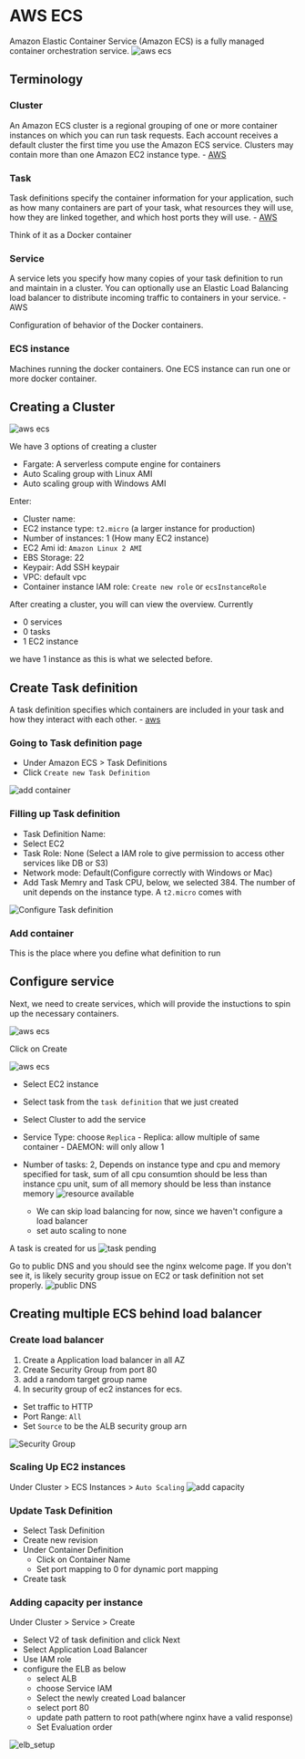# AWS ECS

Amazon Elastic Container Service (Amazon ECS) is a fully managed container orchestration service.
![aws ecs](_media/ecs_overview.png)

## Terminology

### Cluster

An Amazon ECS cluster is a regional grouping of one or more container instances on which you can run task requests. Each account receives a default cluster the first time you use the Amazon ECS service. Clusters may contain more than one Amazon EC2 instance type. - [AWS](https://docs.aws.amazon.com/AmazonECS/latest/developerguide/clusters.html)

### Task

Task definitions specify the container information for your application, such as how many containers are part of your task, what resources they will use, how they are linked together, and which host ports they will use. - [AWS](https://docs.aws.amazon.com/AmazonECS/latest/developerguide/task_definitions.html)

Think of it as a Docker container

### Service

A service lets you specify how many copies of your task definition to run and maintain in a cluster. You can optionally use an Elastic Load Balancing load balancer to distribute incoming traffic to containers in your service. - AWS

Configuration of behavior of the Docker containers.

### ECS instance

Machines running the docker containers. One ECS instance can run one or more docker container.

## Creating a Cluster

![aws ecs](_media/ecs_cluster_create.png)

We have 3 options of creating a cluster

- Fargate: A serverless compute engine for containers
- Auto Scaling group with Linux AMI
- Auto scaling group with Windows AMI

Enter:

- Cluster name: <any name>
- EC2 instance type: `t2.micro` (a larger instance for production)
- Number of instances: 1 (How many EC2 instance)
- EC2 Ami id: `Amazon Linux 2 AMI`
- EBS Storage: 22
- Keypair: Add SSH keypair
- VPC: default vpc
- Container instance IAM role: `Create new role` or `ecsInstanceRole`

After creating a cluster, you will can view the overview.
Currently

- 0 services
- 0 tasks
- 1 EC2 instance

we have 1 instance as this is what we selected before.

## Create Task definition

A task definition specifies which containers are included in your task and how they interact with each other. - [aws](http://docs.aws.amazon.com/AmazonECS/latest/developerguide/task_defintions.html)

### Going to Task definition page

- Under Amazon ECS > Task Definitions
- Click `Create new Task Definition`

![add container](_media/ecs_taskDefinition_addContainer.png)

### Filling up Task definition

- Task Definition Name: <any name>
- Select EC2
- Task Role: None (Select a IAM role to give permission to access other services like DB or S3)
- Network mode: Default(Configure correctly with Windows or Mac)
- Add Task Memry and Task CPU, below, we selected 384. The number of unit depends on the instance type. A `t2.micro` comes with

![Configure Task definition](_media/ecs_taskDefinition_configure.png)

### Add container

This is the place where you define what definition to run

## Configure service

Next, we need to create services, which will provide the instuctions to spin up the necessary containers.

![aws ecs](_media/ecs_service_create.png)

Click on Create

![aws ecs](_media/ecs_service_configure.png)

- Select EC2 instance
- Select task from the `task definition` that we just created
- Select Cluster to add the service
- Service Type: choose `Replica` - Replica: allow multiple of same container - DAEMON: will only allow 1
- Number of tasks: 2, Depends on instance type and cpu and memory specified for task, sum of all cpu consumtion should be less than instance cpu unit, sum of all memory should be less than instance memory
  ![resource available](_media/ecs_instance_resourcesAvailable.png)

  - We can skip load balancing for now, since we haven't configure a load balancer
  - set auto scaling to none

A task is created for us
![task pending](_media/ecs_task_pending.png)

Go to public DNS and you should see the nginx welcome page.
If you don't see it, is likely security group issue on EC2 or task definition not set properly.
![public DNS](_media/ecs_container_publicDns.png)

## Creating multiple ECS behind load balancer

### Create load balancer

1. Create a Application load balancer in all AZ
2. Create Security Group from port 80
3. add a random target group name
4. In security group of ec2 instances for ecs.

- Set traffic to HTTP
- Port Range: `All`
- Set `Source` to be the ALB security group arn

![Security Group](_media/ecs_ec2SecurityGroup.png)

### Scaling Up EC2 instances

Under Cluster > ECS Instances > `Auto Scaling`
![add capacity](_media/ecs_asg_addCapacity.png)

### Update Task Definition

- Select Task Definition
- Create new revision
- Under Container Definition
  - Click on Container Name
  - Set port mapping to 0 for dynamic port mapping
- Create task

### Adding capacity per instance

Under Cluster > Service > Create

- Select V2 of task definition and click Next
- Select Application Load Balancer
- Use IAM role
- configure the ELB as below
  - select ALB
  - choose Service IAM
  - Select the newly created Load balancer
  - select port 80
  - update path pattern to root path(where nginx have a valid response)
  - Set Evaluation order

![elb_setup](_media/ecs_elb_setup.png)
